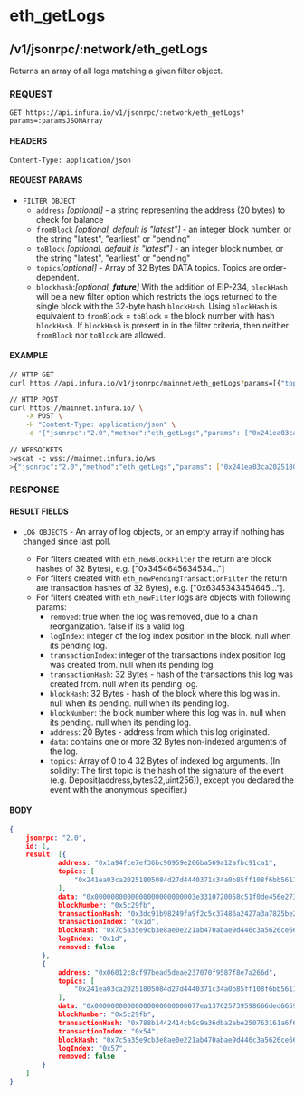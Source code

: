# eth_getLogs

## /v1/jsonrpc/:network/eth_getLogs

Returns an array of all logs matching a given filter object.

### REQUEST

`GET https://api.infura.io/v1/jsonrpc/:network/eth_getLogs?params=:paramsJSONArray`

#### HEADERS

`Content-Type: application/json`

#### REQUEST PARAMS
- `FILTER OBJECT`
    - `address` _[optional]_ - a string representing the address (20 bytes) to check for balance
    - `fromBlock` _[optional, default is "latest"]_ - an integer block number, or the string "latest", "earliest" or "pending"
    - `toBlock` _[optional, default is "latest"]_ - an integer block number, or the string "latest", "earliest" or "pending"
    - `topics`_[optional]_ - Array of 32 Bytes DATA topics. Topics are order-dependent.
    - `blockhash`:_[optional, **_future_**]_ With the addition of EIP-234, `blockHash` will be a new filter option which restricts the logs returned to the single block with the 32-byte hash `blockHash`. Using `blockHash` is equivalent to `fromBlock` = `toBlock` = the block number with hash `blockHash`. If `blockHash` is present in in the filter criteria, then neither `fromBlock` nor `toBlock` are allowed.

#### EXAMPLE
```bash
// HTTP GET
curl https://api.infura.io/v1/jsonrpc/mainnet/eth_getLogs?params=[{"topics":["0x241ea03ca20251805084d27d4440371c34a0b85ff108f6bb5611248f73818b80"]}]

// HTTP POST
curl https://mainnet.infura.io/ \
    -X POST \
    -H "Content-Type: application/json" \
    -d '{"jsonrpc":"2.0","method":"eth_getLogs","params": ["0x241ea03ca20251805084d27d4440371c34a0b85ff108f6bb5611248f73818b80"],"id":1}'
    
// WEBSOCKETS
>wscat -c wss://mainnet.infura.io/ws 
>{"jsonrpc":"2.0","method":"eth_getLogs","params": ["0x241ea03ca20251805084d27d4440371c34a0b85ff108f6bb5611248f73818b80"],"id":1}
```

### RESPONSE

#### RESULT FIELDS
- `LOG OBJECTS` - An array of log objects, or an empty array if nothing has changed since last poll.

    - For filters created with `eth_newBlockFilter` the return are block hashes of 32 Bytes), e.g. ["0x3454645634534..."]
    - For filters created with `eth_newPendingTransactionFilter` the return are transaction hashes of 32 Bytes), e.g. ["0x6345343454645..."].
    - For filters created with `eth_newFilter` logs are objects with following params:
        - `removed`: true when the log was removed, due to a chain reorganization. false if its a valid log.
        - `logIndex`: integer of the log index position in the block. null when its pending log.
        - `transactionIndex`: integer of the transactions index position log was created from. null when its pending log.
        - `transactionHash`: 32 Bytes - hash of the transactions this log was created from. null when its pending log.
        - `blockHash`: 32 Bytes - hash of the block where this log was in. null when its pending. null when its pending log.
        - `blockNumber`: the block number where this log was in. null when its pending. null when its pending log.
        - `address`: 20 Bytes - address from which this log originated.
        - `data`: contains one or more 32 Bytes non-indexed arguments of the log.
        - `topics`: Array of 0 to 4 32 Bytes of indexed log arguments. (In solidity: The first topic is the hash of the signature of the event (e.g. Deposit(address,bytes32,uint256)), except you declared the event with the anonymous specifier.)

#### BODY

```json
{
    jsonrpc: "2.0",
    id: 1,
    result: [{
            address: "0x1a94fce7ef36bc90959e206ba569a12afbc91ca1",
            topics: [
                "0x241ea03ca20251805084d27d4440371c34a0b85ff108f6bb5611248f73818b80"
            ],
            data: "0x0000000000000000000000003e3310720058c51f0de456e273c626cdd35065700000000000000000000000000000000000000000000000000000000000003185000000000000000000000000000000000000000000000000000000000000318200000000000000000000000000000000000000000000000000000000005c2a23",
            blockNumber: "0x5c29fb",
            transactionHash: "0x3dc91b98249fa9f2c5c37486a2427a3a7825be240c1c84961dfb3063d9c04d50",
            transactionIndex: "0x1d",
            blockHash: "0x7c5a35e9cb3e8ae0e221ab470abae9d446c3a5626ce6689fc777dcffcab52c70",
            logIndex: "0x1d",
            removed: false
        },
        {
            address: "0x06012c8cf97bead5deae237070f9587f8e7a266d",
            topics: [
                "0x241ea03ca20251805084d27d4440371c34a0b85ff108f6bb5611248f73818b80"
            ],
            data: "0x00000000000000000000000077ea137625739598666ded665953d26b3d8e374400000000000000000000000000000000000000000000000000000000000749ff00000000000000000000000000000000000000000000000000000000000a749d00000000000000000000000000000000000000000000000000000000005c2a0f",
            blockNumber: "0x5c29fb",
            transactionHash: "0x788b1442414cb9c9a36dba2abe250763161a6f6395788a2e808f1b34e92beec1",
            transactionIndex: "0x54",
            blockHash: "0x7c5a35e9cb3e8ae0e221ab470abae9d446c3a5626ce6689fc777dcffcab52c70",
            logIndex: "0x57",
            removed: false
        }
    ]
}
```
